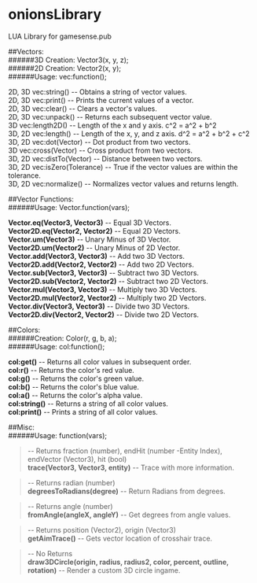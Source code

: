 # onionsLibrary
LUA Library for gamesense.pub

##Vectors:  
######3D Creation: Vector3(x, y, z);  
######2D Creation: Vector2(x, y);  
######Usage: vec:function();  
  
2D, 3D	vec:string() -- Obtains a string of vector values.  
2D, 3D	vec:print() -- Prints the current values of a vector.  
2D, 3D	vec:clear() -- Clears a vector's values.  
2D, 3D	vec:unpack() -- Returns each subsequent vector value.  
3D    	vec:length2D() -- Length of the x and y axis. c^2 = a^2 + b^2  
3D, 2D	vec:length() -- Length of the x, y, and z axis. d^2 = a^2 + b^2 + c^2  
3D, 2D	vec:dot(Vector) -- Dot product from two vectors.  
3D    	vec:cross(Vector) -- Cross product from two vectors.  
3D, 2D	vec:distTo(Vector) -- Distance between two vectors.  
3D, 2D	vec:isZero(Tolerance) -- True if the vector values are within the tolerance.  
3D, 2D	vec:normalize() -- Normalizes vector values and returns length.  
  
  
  
##Vector Functions:  
######Usage: Vector.function(vars);  
  
**Vector.eq(Vector3, Vector3)** -- Equal 3D Vectors.  
**Vector2D.eq(Vector2, Vector2)** -- Equal 2D Vectors.  
**Vector.um(Vector3)** -- Unary Minus of 3D Vector.  
**Vector2D.um(Vector2)** -- Unary Minus of 2D Vector.  
**Vector.add(Vector3, Vector3)** -- Add two 3D Vectors.  
**Vector2D.add(Vector2, Vector2)** -- Add two 2D Vectors.  
**Vector.sub(Vector3, Vector3)** -- Subtract two 3D Vectors.  
**Vector2D.sub(Vector2, Vector2)** -- Subtract two 2D Vectors.  
**Vector.mul(Vector3, Vector3)** -- Multiply two 3D Vectors.  
**Vector2D.mul(Vector2, Vector2)** -- Multiply two 2D Vectors.  
**Vector.div(Vector3, Vector3)** -- Divide two 3D Vectors.  
**Vector2D.div(Vector2, Vector2)** -- Divide two 2D Vectors.  
  
  
  
##Colors:  
######Creation: Color(r, g, b, a);  
######Usage: col:function();  
  
**col:get()** -- Returns all color values in subsequent order.  
**col:r()** -- Returns the color's red value.  
**col:g()** -- Returns the color's green value.  
**col:b()** -- Returns the color's blue value.  
**col:a()** -- Returns the color's alpha value.  
**col:string()** -- Returns a string of all color values.  
**col:print()** -- Prints a string of all color values.  
  
  
  
##Misc:  
######Usage: function(vars);  
  
> -- Returns fraction (number), endHit (number -Entity Index), endVector (Vector3), hit (bool)  
**trace(Vector3, Vector3, entity)** -- Trace with more information.  
  
> -- Returns radian (number)  
**degreesToRadians(degree)** -- Return Radians from degrees.  
  
> -- Returns angle (number)  
**fromAngle(angleX, angleY)** -- Get degrees from angle values.  
  
> -- Returns position (Vector2), origin (Vector3)   
**getAimTrace()** -- Gets vector location of crosshair trace.  
  
> -- No Returns  
**draw3DCircle(origin, radius, radius2, color, percent, outline, rotation)** -- Render a custom 3D circle ingame.  
